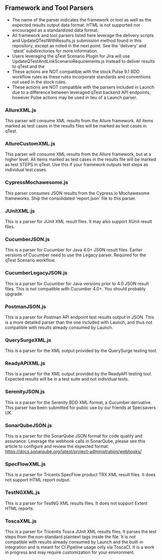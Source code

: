 ## Framework and Tool Parsers

- The name of the parser indicates the framework or tool as well as the expected results output data format.  HTML is not supported nor encouraged as a standardized data format.
- All framework and tool parsers listed here leverage the delivery scripts and UpdateQTestWithResults.js submission method found in this repository, except as noted in the next point.  See the 'delivery' and 'qtest' subdirectories for more information.
- Users leveraging the qTest Scenario Plugin for Jira will use UpdateQTestAndLinkScenarioRequirements.js instead to deliver results to qTest and the 
- These actions are NOT compatible with the stock Pulse 9.1 BDD workflow rules as these rules incorporate standards and conventions not used in the stock rules.
- These actions are NOT compatible with the parsers included in Launch due to a difference between leveraged qTest backend API endpoints, however Pulse actions may be used in lieu of a Launch parser.

### AllureXML.js
This parser will consume XML results from the Allure framework.  All items marked as test cases in the results files will be marked as test cases in qTest.

### AllureCustomXML.js
This parser will consume XML results from the Allure framework, but at a higher level.  All items marked as test cases in the results file will be marked as test STEPS in qTest.  Use this if your framework outputs test steps as individual test cases.

### CypressMochawesome.js
This parser consumes JSON results from the Cypress.io Mochawesome frameworks.  Ship the consolidated 'report.json' file to this parser.

### JUnitXML.js
This is a parser for JUnit XML result files.  It may also support XUnit result files.

### CucumberJSON.js
This is a parser for Cucumber for Java 4.0+ JSON result files.  Earlier versions of Cucumber need to use the Legacy parser.  Required for the qTest Scenario workflow.

### CucumberLegacyJSON.js
This is a parser for Cucumber for Java versions prior to 4.0 JSON result files.  This is not compatible with Cucumber 4.0+.  You should probably upgrade.

### PostmanJSON.js
This is a parser for Postman API endpoint test results output in JSON.  This is a more detailed parser than the one included with Launch, and thus not compatible with results already consumed by Launch.

### QuerySurgeXML.js
This is a parser for the XML output provided by the QuerySurge testing tool.

### ReadyAPIXML.js
This is a parser for the XML output provided by the ReadyAPI testing tool.  Expected results will be in a test suite and not individual tests.

### SerenityJSON.js
This is a parser for the Serenity BDD XML format, a Cucumber derivative.  This parser has been submitted for public use by our friends at Specsavers UK.

### SonarQubeJSON.js
This is a parser for the SonarQube JSON format for code quality and assurance.  Leverage the webhook calls in SonarQube, please see this article to configure and review the expected format: https://docs.sonarqube.org/latest/project-administration/webhooks/

### SpecFlowXML.js
This is a parser for Tricents SpecFlow product TRX XML result files.  It does not support HTML report output.

### TestNGXML.js
This is a parser for TestNG XML results files.  It does not support Extent HTML reports.

### ToscaXML.js
This is a parser for Tricentis Tosca JUnit XML results files.  It parses the test steps from the non-standard plaintext tags inside the file.  It is not compatible with results already consumed by Launch and the built-in integration and is meant for CI Pipeline usage only via ToscaCI.  It is a work in progress and may require customization for your environment.
